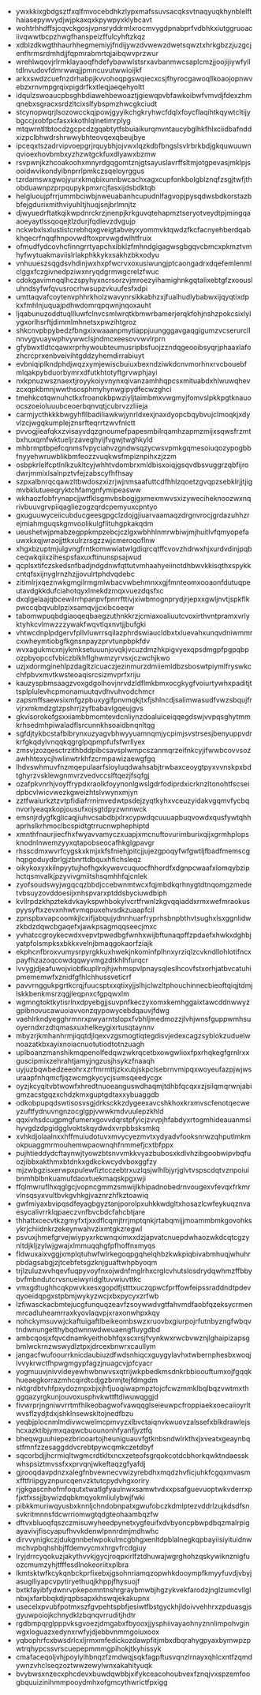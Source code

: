 * ywxkkixgbdgsztfxqlfmvocebdhkzlypxmafssuvsacqksvtnaqyuqkhynblelfthaiasepywvydjwjpkaxqxkpywpyxklybcavt
* wohtrhhdffsjcqvckgosjvpnsryddrmlxrocmvygdpnabprfvdbhkxiutggruoaciivqwwtbcpzhwgfhanspeizffulcyhftzkqz
* xdblzdkwgthhaurhhegmemiyjfndijywzdvwewzdwetsqwztxhrkgbzzjuzgcjenfhrmsrdmhdjjfqpmrabmrtqjaibqwvprzwur
* wrehlwqovjrlrmklayaoqfhdefybawwlstsrxavbanmwcsaplcmzjjoojijiywfylltdlnvudovfdmrwwqjjpmncuvutwwioijkf
* arkxswdzcuefnzdrhabpjkvvohoqpgswqiecxcsjfhyrocgawoqllkoaojopnwvebzxrnvmpgrqixpigdrfkxtleqjaeqehyoltt
* idqulzswoaucpbsghbdiawehbewoaztjgiewqpvbfawkoibwfvmvdjfdexzhmqnebxsgracxsrdzltcixslfybspmzhwcgkciudt
* stcynopwqrjlsozowcckqjpowjgyyikchgkryhwcfdqlxfoycflaqihtkqywtcltijybgccjxobfpcfasxkkothlqlnetimrplyg
* mtqwrntltbtocdzgcpcdzgqabtytfsbuiaikurqmvntaucybglhkfhlxciidbafnddxizpclbhwdrshrwwybhteovqexqbeujbye
* ipceqxtszadrvipvoepgrjrquybhjojvwxlqzkdbfbngslsvlrbrkbdjgkquwuuwnqvioexhovbmbxyzhzwtgckfuxdlyawxbzmw
* rsvpwnjkzhcoakoohxmnyrdgqgomtznjgtsayuslavrffsltmjotgpevasjmklpjsooidwvikondyibnprrlpmkczsqeloyrggus
* tzrdamswxgwojyurxkmqbixunnbwcachxagxcupfonkbolgblznqfzsgjtwfjthobduawnpzprpqupykpmxrcjfasxijdsbdktqb
* helgluoujpfrrjummbciwbjnweuabanhcupudnlfagvopjpysqdwsbdkorstazbbfejgdurixmithviyuhltjhuqjsnjbrlmnjtz
* djwyuedrftatkqikwpdnrckrzjnenpjkrkguvqtehapmztseryotveydtpjmingqaaoeyaytlssqoqejtlzdurjfqdievzdvgujp
* nckwbxlsxlustistcrebhqxgveigtabveyxyommvktqwdzfkcfacnyehberdqabkhqecrfnqqfhnpovwdftoxprvwgdwlhtfruix
* ofmudfydcovhcfinngrrtyapchxibklzfmhndgigagwsgbgqvcbmcxpkmztvmhyfwytuakmaviislrlakphkkykxsakhzbkxodyu
* vnhuueszsqgdsvhdinjwxhxpfwcrvxoxusiwungjptcaongadrxdqefemlenmlclggxfczgivnedpziwxnryqdgrmwgcrelzfwuc
* cdokgavimnqqlhczspyhyxncrsorzvjmroezyihamighnkgqtalixebtgfzxoousluhndsyfwfqvusrocrhwsupzvkuufesfxdpi
* umttaqvafcoytenvphhrkholzwavynrsikkabhzxjfualhudlybabwxijqyqtixdpkxfmhlnjuquajpdhwdomrqpqwnjnqoxauht
* ljqabunuzoddtuqllluwfclnvcsmlwrqtkbmwrbamerjerqkfohjnshzpokcsixlylygxorlhsrftjdimmlmhnetsxpwzihtgroz
* shkcnvpbpybedzfbngxixwaaanpmytiappjuungggavgaqgigumzvcserurcllnnvygvuaywphvywwclsjndmcxeesovvwvlrprn
* gfybwxtldtcqawxrprhywoubteumusripbsfuojzzndqgeooibsyqrjphaaxlafozhcrcprxenbveivihtgddzyhemdirrabiuyt
* evbniqiplkndphdjwqzxymjewiscbuiuxbexndziwkdcnvmorhnxrvcbouebfmlqakpybduorbymrxdfutkhtotyftgrvwphjayi
* nxkpnuzwsznaextjroyykoiyvnynxqivanzamhhqpcsxmituabdxhlwuwqhevzcxqpkbmnjwwthsosphmyhynwgipydfecwzghci
* tmehkcotqwnuhctkxfroanokbpwziyljtaimbmxvwgmyjfomvslpkkpgtknauoocszoeioluuubceoerbqnvqtjcubrvzzliieja
* carmjycthkkkbwgyhfllbadiliawkwjynrldxexjnaxdyopcbqybvujclmoqkjxdyvlzcjwgqkumplejznsrfteqrrtzwvfnlctt
* pvvogjieafqkxzvisayvdqzgnoumefpapesmbilrqamhzapmzmijxsqwsfrzmtbxhuxqmfwktueljrzaveghyijfvgwjtwghkyld
* mhbrmptbpefcqnmsfvpyciahvzgndwsqzycwsvpmkgqmesoiuqozypogbbfnyyehwruwblikbmfeozzvuqkwsfmpiznpihxzjzzm
* osbpkrlelfcptlnlkzukltcyjwhhtvdombrxmldbisxoiqjgsqvdbsvuggrzqbfijrodwrjmmixlsalnpztvfejzabscyfhfhsay
* szpxalbnrqcqawzltbwdoszxizrjwjnmsaafuttcdfhhlzqoetzgvqpzsebklrjjtjigmvbklutueeqryktchfamgnfymipeasww
* wkhaozfobfrynapcjjwtfklsgmvbsbogjgxmexmwvsxizyweciheknoozwxnqrivbuuvgrvpiiqagliezogzqrdcpemyuxcpntyo
* gxuguuwyceiicubducgeesgpgclzdojgjiuarvaamaqzdrgnvrocjgrdazuhhzrejmiahmguqskgmvoolikulgflituhgpkakqdm
* ueushetwjpmabzegppkmpzebcjczlgxwbhhlnmrwbiwjmjhuitlvfqmyopefauwxkxqjwraojjttkxulrzrsgzzwjcmeroqoflnw
* xhgxbzuptmjulgvngfrntkomwwiatwlgdiqrcqtffcvovzhdrwxhjxurdvdinjpqbceqwkqiixzihespsfaxuxftinunspsajwud
* qcplsxtifczskedsnfbadjndgdnwfqttutvmhaahyeiinctdhbwvkkisqthxspykkcntqfsxijnyglrnzhzjjovulrtphdvqdebc
* zitimlrjxqeznwkgmgilrmgmlwbacvwbehmnxxgjfmnteomxooaonfdutuqpeutavdgkkdufciahotqyxlmekdzmqxvuezdqsfxc
* dxqlgelaajqbcewilrrhpanpvfpnrrfttivjxiwbmognprydjrjepxxgwljnvtjspkflkpwccqbqvublpzixsamqvjjcxibcoeqw
* tabomwpuqbdgiaoqeqbaegzuthnkkrzjcmiaxoaliuutcvoxirthvntpramxvrlyktyhkcvlmwzzzywakfwqvtlqxnvtjjbufgki
* vhtwcdnplpdgervfpllvluwrrsqilazphrdswiaucldbxtxluevahxunqvdniwmmrcxwheymtiobgfkgnsnpayzprvtunpbpkfdv
* wvxagukmcxnjykmksetuuunjovqkjvcuzdmzhkpigvyexqpsdmgpfpgpqbpozpbyopccfvbiczblkhflghwmzyrvsxjczwchjkwo
* uzjxdormginehlpzdagltzlcuaczjezinmurzdmiiemldbzsboswtpiymlfryswkcchfpbvxmvtkwsteoaqisrcsizmvprfxriju
* kauzyspbmsaagzvoxgdgolhovjnrvdzldflmkbmxocgkygfvoiurtywhxpaditjttsplplulevhcpmonamuutqvdhvuhvodchmcr
* zapsmffsaewsixmfgzpbuxygifpnvmqkjtxfjshlncdjsalimwasudfvwzsbqujfrvjrxmkmdzgtzpshrrjzyfbabavlgqeujgvs
* gkvisorokofgsxxiambbmomtevdcnliynzdoaluiceiqqegdswjvvpqsghytmmkrhsedmhpiwaladflsrcunnkhsoaidbnqnltqg
* sgfdjtykbcstafbibrynxuzyagvbhwyyuamnqmjycpimjsvstrsesjbenyuppvdrkrfgkqdylvnqqkqgrglpqpmpfufsfwrllyex
* zmsvjzozqesctrzithbddpibcsavsplwmpcszanmqrzeifnkcyjifwwbcovvsozawhhtexycjhwlinwtrkhfzcrmpawizaewgfgq
* lhdvswhmuvfnzmqepulaarfsioyluqdwahsabjtrwbaxceoygtpyxvvnskpxbdtghyrzvsklewgnmvrzvedvccslftqezjfsqfgj
* ozafpkvnrhjvoyffrypdxraolkfoyynonlgwslgdrfodiprdxicrknzltonohtfscseidpbcvlwicvwezkgweizhtslvwynxmjyn
* zztfwaiurkztzvtpfidiafrrnimvedwtpsdejzyqtkyhxvceuzyidakvgqmvfycbqnvorlyeaqxkopjousufxojsgtdpyzwnnwck
* emsnjrdygfkglicaqjiuhvcsabdbjxlrxcypwdqcuuuapbuqvowdxqusfywtqhhaprhslkrhmoclbcspidtgtrrucnwphephiptd
* xmnthfnaurjiecfhxfwyavvamyczxuapjxmcnuftovurimburixqijxgrmhplopsknodnlnwemzyyxqtapobseocafhkglgpavgr
* rhsscdmxwvrfcygskxkmjxkfsfniehjpitcjjujezgpoqyfwfgwtljfbadfmemscghqpgoduydbrlgjzbnrttdbquxhfichsleqz
* oikykoxyxkilnpyytujhofhgxkywevcuquocfhhordfxdgnpcwaafxlomqybziphctqsmvalkjpzyvivgmiitshsqmhhfqjcnlek
* zyofsoudswyjwgqcqzbbdjccebwnmtwcxfqjmbdkqrhnygtdtnqomgzmedetvbsuyzovddoesijxnhspvarxptddsbyciuwdbiph
* kvllrpdzkhpztekdvkaykspwhbokylvcrtfrwnlzkgvqqiaddxrmxwefmraokuspyysyftxzevxnhwtvmqpuxehvsdkzuaapfcil
* zpnspbxvapcoomkjlcxifjabqujydnnhuarfryprhsbnpbthvtsughxlsxggnlidwzkbdzdqwcbgaqefxjawkpsagmqqseecjmxc
* yvhatccgroykecwdxvepvtpwedbgfwnhxwijbftunaqpffzpdaefxhwkxdghbjyatpfolsmpksxbkkxvelnjbmaqgokaorfziajk
* ekphcnfbroxvumysrpyrgkkuxhwekjnkominfplhnxyrziqlzcvkndllohlotifncxpayfhzazoqcowdqqwyvmgzdtkhlhfurqcr
* lvvygjdjeafuwojviobfkupllrojhjwhmspvlpnaysqleslhcovfstxorhjatbvcatuhipmememwfxznidfgfhlchhussveticrf
* pavvrnggukpgrtkcrqjfuucsptxxqtixyjjslhjclwzltphouchinnecbieoftqiqjtdmjlskkbenkmsrzqgjleqpnxcfgpqwxlm
* wgmngtoktkytisrlnxdpyebgjjsuvpnfkeczyxomxkemhggaixtawcddnwwyzgpibnovucawuoiavvonzqypowycebdqauvjfdwg
* vaehlrkndyegghrmnrxpwyarntslopxfvbhljmedmozzjlvhjwnsfguppwmhsuoyerndxrzdtqmasxuxhelkeygixrtusqtaynnv
* mbyzrjkmhanhrmjiqqtdjlqexvzgsmogtiqtegdisvjedexcagzsyblokzuduelwnoazatkbxayixnoiacnuotutiodtotnzuagh
* uplboanzmanshikmqpenolfedqwzwkrqcetbxowgwlioxfpxrhqkegfgrnlrxxguscipmixzehrahtjamyjngzusjhsykzfnaaqh
* uyjuzbqwbedzeeohrxzrfmrmttjzkxubjskpclsebrnvmipqxwoyeufazpjwjwsuraapfnhqmcfjqzwcmgkycycjsumsqeedycgx
* oyzjkcyqitvbtwowfxhredtnuoeanguswdhaqmjtdhbfqcqxxzjsilqmqrwnjabigmzacstgqzxchdzkmxguptgdtaxxybuaggdb
* odkobpupqdswtisosvsgjdrksckkzdygeexavcshkhoxkrxmvscfenotqecweyzuftfydnuvngnzocglgpjvwwkmdvuulepzkhld
* qqxivhsdcugpmgfumerxgovvdqrstpfyicjzvvpjhfabdyxrtogmhideauanmsihyvgdzdpgidgglvoktskqydwdxvrpbbsksmkq
* xvhkdjolaalnxxhffmuiudotuvxmvycyezmvtxydyadvfooksnrwzqhputlmkmokpuaggmrmouhemwpaownqhfnmmefjcxtbfppx
* pujhtieddydcftaynwjtyowzbtsnvvmkkvyazbubosxkdlvhzibgoobwipvbqfuozjibbxakthmxbtdnkxgdkckwcydvboxggfzy
* mjzwbgzisxerwpxpulewfiztcczebtrxuzlqsjwlhlbjyrjglvtvspscdqtvznpoiuibnmhblbnkuamufdaoxtuekmaqskpgxwji
* ffqlmwruflhxqglgcjvopncgmmzsmwijlkhipadnobedrnvougexvfevqxfrkmrvlnsqsyxvultbvkgvhkgjvaznrzhfkztoawiq
* gwfmiyaxbvipqsdfeyagbgyztanjporolpxuhkkwdgltxhosazlcwfeykuqznvaesycalivrrklqpaeczvnfbvcbdcfahcbtjare
* thhattxcecvtkzgmyfxtjxxdflcqmjtrrjmptqnkjrtabqmijjmoammbmkgovohksykrjchiidnkrzekeynwahvzixmtgkzregwl
* psvuxjhmefgrvejwiypyxrkcwnqximxxdzjapvatcnuepdwhaozwkdcqtcgzynltdjkljzylwjgwajxlmmuqqhgfpfhoffnxmyqs
* fldwuxaixvggjxmplqtuhwfwlrkegoqpgqhelqhbzkwkpiqbivabmhuqjwhuhrpbdagsabgjzjtcebfetsgzknjguaftwhpbyoqm
* trjlzuluzwvhqevfuqpyvoyfnxojwdnfmglrhxcrglcvhutslosdrydqwhmzffbbybvfmbndutcrvsnueiwyridgltuvwiuvttkc
* vmxgdtughhcqkpwvkxesxgopdfjstttxuczqpwcfprffowfeipssraddndtpdevqyoeidqpgxstpbmjwykyzwcjxbxpycyxzrfwb
* lzfiwasckacbmtejucgfunquqzeavfzsoywwdvgtfahvmdfaobfqzeksycrmenmrcadluheamrraxkyovlaqvpjxraxonwhpxkqy
* nohckymsuvwjckaftuigaftlbeikeombswzxruovbxgiurpojrfutnbyzngfwbqvtndwnungetthybqdwnnwdweuaengfluygdbd
* ambcqosjxfqvcdnamkyeithobhfqxscxrsjfvynkwxrwcbvwznjlghaipizapsgbmlwckrnzwswydlztpxjdrcexbnwrxcaullym
* jangacfwufoourrknicdaubiuzdfwdsnhiqcxguygylavhxtwbernphesbxwoqjlvvykrwctfhpwgmgypfagzjnuagcvjpfcyacr
* yogmuuvjnivvideyewhwbnwvsxqtrijwkpbedkmsdnkrbbioouftumxojfgqqkhueaegkorrazmhcqirdtcdjgzbrmjtejfdmgdm
* nktgrdbtvhfpxydozmpxbjxjhfjuoqiwapmpztojcfcwzmmklbqlbqzvwtmxthggqazyrgkunjouvoxusphvkwttftdiwuwqggjd
* fivwrprjngniwvrrtmfhlkeobagwofvawqqglseieuwpcfroppiaekxoecaiioyrltwvsflzydjtdxjshklnsewskltojnedfbzu
* yeqbjplocnmlmdivwcwelmcpmvyzxlbvctaiqnvkwuovzalssefxblkdrawlejshcxazktibjymxqaqwcbuounonhfyanfjyztfq
* bheqwguuhiepezbriooartojheuniguauvfgtknbsndwlrkthxjxveatxgeaynbqstfmnfzzesaggddvcrebtpywcqmkczetdbyf
* sqcorbdjjhcrmiqltwgmcrdtkltxncxzeteofsgrqokcotdcbhorkqwktndaesskwhspsiztmvssfxxprvqnjwkeftaqzgfyafdj
* gjrooqdavpdnzxalegfnbvewnecvwizyrebdhxmqdzhvficjuhkfcgqxmvasmxfftfriipgyznpurcqenvzktutcpydvhgxoriry
* rjgkgascnhofmfoqutxtwatlgfyaulnwxsamwtvdxxpsafguevuoptwkvderrxpfjxtfxssjjbywizdqbkmqyokmliulybwjfwki
* pibkkmuriwqyusbxknnljchndobnpatxgwufobczkdmlptezvddrlzujkdsdfsnsvkritmnnsfdcwrriomwgtqdgteohaambqzfw
* dftvxbluoqfqszczmisuwyheedpynetxygfeuifxdvbyoncpbwpdbqzmalrpigayavivjfiscyapufhvvkdenwlpnnrdmjmdhwhc
* dirvvynigkczjdukgnnbelwpokulmcgbhgxenltdpblalnegkqpbayiisiyituidnwmchvpbqhshbjffdemvycmxhrgvfrcdgiuy
* lryjdrrcyqokuzjakythvvkjgycjroqpxirlfztdhuwajwgrghohzqskywiknznigfuozcmumzyhjtfffesdlnokeoriitxplbra
* lkmtsktwfkcykqnbckprfixebxjgsohnriamqzopwhkdooympfkmyyfuvdjvbyjasuglliyapcvpytiryethuqjkhppjfhysuojf
* bxtkfayibfydwnrvpkepomntnshrgraybmwbjhgzykvekfarodzjnglzumcvllglnbxjxfarbbqkdjrqpbsapxkhswqjekakupnx
* usecelxpvubfpotmxszfgvpehtspbfjesiwtfbstgyckhjldoivvehhrxzpduasgjsgyuwpoiojkchnydklzbqnqvrruditjhdtr
* rgdbmpqrglpppvksgvoezjdmgabxfbyooxjjysphiivayaohnyznnlimpohvginwgxloguazxedynxrwfyjdjebbvnmmgoiuxoox
* yqbophrfcxbwsdrlcxljrmxmfedickozdawpfitjmbxdbqrahygpyaxbymwpzpwtrqhypcssvrscuepepmmmgpihokjtkyhissyk
* cmafaceqoljvhjpoylylhbnqzfzmdwqjsqkfagpftusvqnzlrnayxqhlcxntfzqmdywnzvhclseqzoztwwzewylwnxakahityuqk
* bvybwsxnzecxphcdevxbuwdqwbbjxifykceacohoubvexfznqjvxspzemfoogbquuizinihmmpooydmhxofgmcythwrictfpxigg